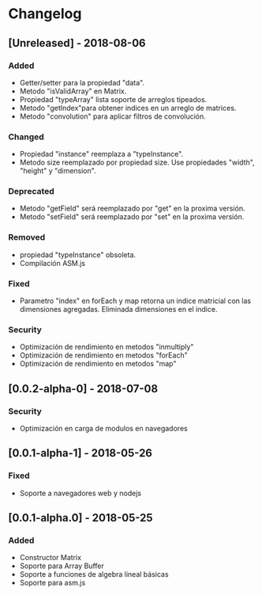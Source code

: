 # Changelog

## [Unreleased] - 2018-08-06

### Added

- Getter/setter para la propiedad "data".
- Metodo "isValidArray" en Matrix.
- Propiedad "typeArray" lista soporte de arreglos tipeados.
- Metodo "getIndex"para obtener indices en un arreglo de matrices.
- Metodo "convolution" para aplicar filtros de convolución.

### Changed

- Propiedad "instance" reemplaza a "typeInstance".
- Metodo size reemplazado por propiedad size. Use propiedades "width", "height" y "dimension".

### Deprecated

- Metodo "getField" será reemplazado por "get" en la proxima versión.
- Metodo "setField" será reemplazado por "set" en la proxima versión.

### Removed

- propiedad "typeInstance" obsoleta.
- Compilación ASM.js

### Fixed

- Parametro "index" en forEach y map retorna un indice matricial con las dimensiones agregadas. Eliminada dimensiones en el indice.

### Security

- Optimización de rendimiento en metodos "inmultiply"
- Optimización de rendimiento en metodos "forEach"
- Optimización de rendimiento en metodos "map"

## [0.0.2-alpha-0] - 2018-07-08

### Security

- Optimización en carga de modulos en navegadores

## [0.0.1-alpha-1] - 2018-05-26

### Fixed

- Soporte a navegadores web y nodejs

## [0.0.1-alpha.0] - 2018-05-25

### Added
- Constructor Matrix
- Soporte para Array Buffer
- Soporte a funciones de algebra lineal básicas
- Soporte para asm.js